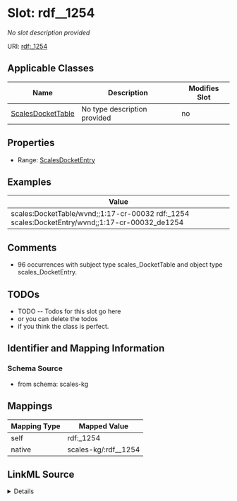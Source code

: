

# Slot: rdf__1254


_No slot description provided_





URI: [rdf:_1254](http://www.w3.org/1999/02/22-rdf-syntax-ns#_1254)



<!-- no inheritance hierarchy -->





## Applicable Classes

| Name | Description | Modifies Slot |
| --- | --- | --- |
| [ScalesDocketTable](../classes/ScalesDocketTable.md) | No type description provided |  no  |







## Properties

* Range: [ScalesDocketEntry](../classes/ScalesDocketEntry.md)






## Examples

| Value |
| --- |
| scales:DocketTable/wvnd;;1:17-cr-00032 rdf:_1254 scales:DocketEntry/wvnd;;1:17-cr-00032_de1254 |

## Comments

* 96 occurrences with subject type scales_DocketTable and object type scales_DocketEntry.

## TODOs

* TODO -- Todos for this slot go here
* or you can delete the todos
* if you think the class is perfect.

## Identifier and Mapping Information







### Schema Source


* from schema: scales-kg




## Mappings

| Mapping Type | Mapped Value |
| ---  | ---  |
| self | rdf:_1254 |
| native | scales-kg/:rdf__1254 |




## LinkML Source

<details>
```yaml
name: rdf__1254
description: No slot description provided
todos:
- TODO -- Todos for this slot go here
- or you can delete the todos
- if you think the class is perfect.
comments:
- 96 occurrences with subject type scales_DocketTable and object type scales_DocketEntry.
examples:
- value: scales:DocketTable/wvnd;;1:17-cr-00032 rdf:_1254 scales:DocketEntry/wvnd;;1:17-cr-00032_de1254
from_schema: scales-kg
rank: 1000
slot_uri: rdf:_1254
alias: rdf__1254
domain_of:
- scales_DocketTable
range: scales_DocketEntry

```
</details>
